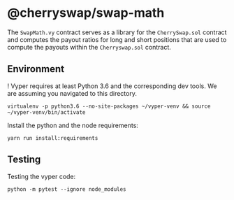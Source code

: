 # @cherryswap/swap-math

The `SwapMath.vy` contract serves as a library for the `CherrySwap.sol` contract and computes the payout ratios for long and short positions that are used to compute the payouts within the `Cherryswap.sol` contract.

## Environment

! Vyper requires at least Python 3.6 and the corresponding dev tools.
We are assuming you navigated to this directory.

```
virtualenv -p python3.6 --no-site-packages ~/vyper-venv && source ~/vyper-venv/bin/activate
```

Install the python and the node requirements:

```
yarn run install:requirements
```

## Testing

Testing the vyper code:
```
python -m pytest --ignore node_modules
```
